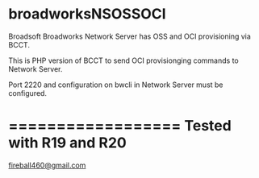# broadworksNSOSSOCI

Broadsoft Broadworks Network Server has OSS and OCI provisioning via BCCT.

This is PHP version of BCCT to send OCI provisionging commands to Network Server.

Port 2220 and configuration on bwcli in Network Server must be configured.

==================
Tested with R19 and R20
==================

fireball460@gmail.com


